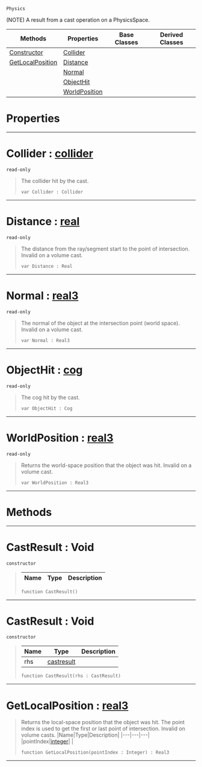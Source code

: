  `Physics`

(NOTE) A result from a cast operation on a PhysicsSpace.

|Methods|Properties|Base Classes|Derived Classes|
|---|---|---|---|
|[ Constructor](https://github.com/PlasmaEngine/PlasmaDocs/tree/master/docs/C%2B%2B/code_reference/class_reference/castresult.markdown#castresult-void)|[ Collider](https://github.com/PlasmaEngine/PlasmaDocs/tree/master/docs/C%2B%2B/code_reference/class_reference/castresult.markdown#collider-plasma-engine-doc)| | |
|[ GetLocalPosition](https://github.com/PlasmaEngine/PlasmaDocs/tree/master/docs/C%2B%2B/code_reference/class_reference/castresult.markdown#getlocalposition-plasma-en)|[ Distance](https://github.com/PlasmaEngine/PlasmaDocs/tree/master/docs/C%2B%2B/code_reference/class_reference/castresult.markdown#distance-plasma-engine-doc)| | |
| |[ Normal](https://github.com/PlasmaEngine/PlasmaDocs/tree/master/docs/C%2B%2B/code_reference/class_reference/castresult.markdown#normal-plasma-engine-docum)| | |
| |[ ObjectHit](https://github.com/PlasmaEngine/PlasmaDocs/tree/master/docs/C%2B%2B/code_reference/class_reference/castresult.markdown#objecthit-plasma-engine-do)| | |
| |[ WorldPosition](https://github.com/PlasmaEngine/PlasmaDocs/tree/master/docs/C%2B%2B/code_reference/class_reference/castresult.markdown#worldposition-plasma-engin)| | |


 #  Properties


---  
 #  Collider : [collider](https://github.com/PlasmaEngine/PlasmaDocs/tree/master/docs/C%2B%2B/code_reference/class_reference/collider.markdown)

 `read-only`

> The collider hit by the cast.
> ``` lang=cpp, name=Lightning
> var Collider : Collider


---  
 #  Distance : [real](https://github.com/PlasmaEngine/PlasmaDocs/tree/master/docs/C%2B%2B/code_reference/lightning_base_types/real.markdown)

 `read-only`

> The distance from the ray/segment start to the point of intersection. Invalid on a volume cast.
> ``` lang=cpp, name=Lightning
> var Distance : Real


---  
 #  Normal : [real3](https://github.com/PlasmaEngine/PlasmaDocs/tree/master/docs/C%2B%2B/code_reference/lightning_base_types/real3.markdown)

 `read-only`

> The normal of the object at the intersection point (world space). Invalid on a volume cast.
> ``` lang=cpp, name=Lightning
> var Normal : Real3


---  
 #  ObjectHit : [cog](https://github.com/PlasmaEngine/PlasmaDocs/tree/master/docs/C%2B%2B/code_reference/class_reference/cog.markdown)

 `read-only`

> The cog hit by the cast.
> ``` lang=cpp, name=Lightning
> var ObjectHit : Cog


---  
 #  WorldPosition : [real3](https://github.com/PlasmaEngine/PlasmaDocs/tree/master/docs/C%2B%2B/code_reference/lightning_base_types/real3.markdown)

 `read-only`

> Returns the world-space position that the object was hit. Invalid on a volume cast.
> ``` lang=cpp, name=Lightning
> var WorldPosition : Real3


---  
 #  Methods


---  
 #  CastResult : Void

 `constructor`

> 
> |Name|Type|Description|
> |---|---|---|
> ``` lang=cpp, name=Lightning
> function CastResult()
> ``` 


---  
 #  CastResult : Void

 `constructor`

> 
> |Name|Type|Description|
> |---|---|---|
> |rhs|[castresult](https://github.com/PlasmaEngine/PlasmaDocs/tree/master/docs/C%2B%2B/code_reference/class_reference/castresult.markdown)| |
> ``` lang=cpp, name=Lightning
> function CastResult(rhs : CastResult)
> ``` 


---  
 #  GetLocalPosition : [real3](https://github.com/PlasmaEngine/PlasmaDocs/tree/master/docs/C%2B%2B/code_reference/lightning_base_types/real3.markdown)

> Returns the local-space position that the object was hit. The point index is used to get the first or last point of intersection. Invalid on volume casts.
> |Name|Type|Description|
> |---|---|---|
> |pointIndex|[integer](https://github.com/PlasmaEngine/PlasmaDocs/tree/master/docs/C%2B%2B/code_reference/lightning_base_types/integer.markdown)| |
> ``` lang=cpp, name=Lightning
> function GetLocalPosition(pointIndex : Integer) : Real3
> ``` 


---  
 

 